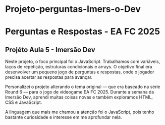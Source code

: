 # Projeto-perguntas-Imers-o-Dev
<h1>Perguntas e Respostas - EA FC 2025</h1>
<h2> Projéto Aula 5 - Imersão Dev </h2>

<p>Neste projeto, o foco principal foi o JavaScript. Trabalhamos com variáveis, laços de repetição, estruturas condicionais e arrays. O objetivo final era desenvolver um pequeno jogo de perguntas e respostas, onde o jogador precisa acertar as respostas para avançar.

Personalizei o projeto alterando o tema original — que era baseado na série Round 6 — para o jogo de videogame EA FC 2025. Durante a semana da Imersão Dev, aprendi muitas coisas novas e também exploramos HTML, CSS e JavaScript.

A linguagem que mais me chamou a atenção foi o JavaScript, pois tenho bastante curiosidade e interesse em me aprofundar nela.</p>
